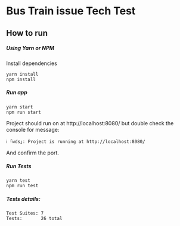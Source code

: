 # Bus Train issue Tech Test

## How to run

##### Using Yarn or NPM
Install dependencies
```
yarn install
npm install
```

##### Run app
```
yarn start
npm run start
```
Project should run on at http://localhost:8080/ but double check the console for message:
```
ℹ ｢wds｣: Project is running at http://localhost:8080/
```
And confirm the port.

##### Run Tests
```
yarn test
npm run test
```

##### Tests details:

```
Test Suites: 7
Tests:       26 total
```
